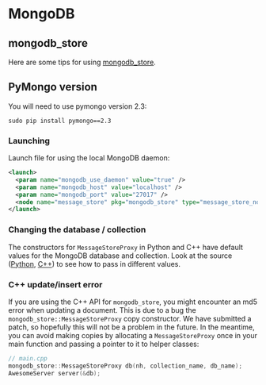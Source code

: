# MongoDB

## mongodb_store
Here are some tips for using [mongodb_store](http://wiki.ros.org/mongodb_store).

## PyMongo version
You will need to use pymongo version 2.3:
```
sudo pip install pymongo==2.3
```

### Launching
Launch file for using the local MongoDB daemon:
```xml
<launch>
  <param name="mongodb_use_daemon" value="true" />
  <param name="mongodb_host" value="localhost" />
  <param name="mongodb_port" value="27017" />
  <node name="message_store" pkg="mongodb_store" type="message_store_node.py" output="screen" /> 
</launch>
```

### Changing the database / collection
The constructors for `MessageStoreProxy` in Python and C++ have default values for the MongoDB database and collection.
Look at the source ([Python](https://github.com/strands-project/mongodb_store/blob/hydro-devel/mongodb_store/src/mongodb_store/message_store.py), [C++](https://github.com/strands-project/mongodb_store/blob/hydro-devel/mongodb_store/include/mongodb_store/message_store.h)) to see how to pass in different values.

### C++ update/insert error
If you are using the C++ API for `mongodb_store`, you might encounter an md5 error when updating a document.
This is due to a bug the `mongodb_store::MessageStoreProxy` copy constructor.
We have submitted a patch, so hopefully this will not be a problem in the future.
In the meantime, you can avoid making copies by allocating a `MessageStoreProxy` once in your main function and passing a pointer to it to helper classes:
```cpp
// main.cpp
mongodb_store::MessageStoreProxy db(nh, collection_name, db_name);
AwesomeServer server(&db);
```
